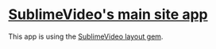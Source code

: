 # [SublimeVideo's main site app](http://sublimevideo.net)

This app is using the [SublimeVideo layout gem](https://github.com/jilion/sublimevideo_layout).
